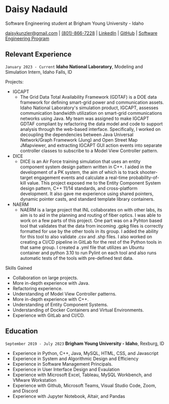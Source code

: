 
# Daisy Nadauld
Software Engineering student at Brigham Young University - Idaho

<div id="webaddress">
<a href="daisykunzler@gmail.com">daisykunzler@gmail.com</a>
| <a href="801-866-7228">(801)-866-7228</a>
| <a href="https://www.linkedin.com/in/daisy-kunzler/">LinkedIn</a>
| <a href="https://github.com/daisynadauld">GitHub</a>
| <a href="https://www.byui.edu/catalog#/programs/4kNfm-2oZ?bc=true&bcCurrent=Software%20Engineering&bcGroup=Department%20of%20Computer%20Science%20and%20Electrical%20Engineering&bcItemType=programs">Software Engineering Program</a>
</div>

<!-- https://www.monique.tech/the-art-of-markdown -->


## Relevant Experience
`January 2023 - Current`
__Idaho National Laboratory__, Modeling and Simulation Intern, Idaho Falls, ID

Projects:
- IGCAPT
  - The Grid Data Total Availability Framework (GDTAF) is a DOE data framework for defining smart-grid power and communication assets. Idaho National Laboratory's simulation product, IGCAPT, assesses communication bandwidth utilization on smart-grid communications networks using Java. My team was assigned to make IGCAPT GDTAF compliant by refactoring the data model and code to support analysis through the web-based interface. Specifically, I worked on decoupling the dependencies between Java Universal Network/Graph Framework (Jung) and Open Street Map JMapviewer, and extracting IGCAPT GUI action events into separate controller classes to subscribe to a Model View Controller pattern.
- DICE
  - DICE is an Air Force training simulation that uses an entity component system design pattern written in C++. I aided in the development of a PK system, the aim of which is to track shooter-target engagement events and calculate a real-time probability-of-kill value. This project exposed me to the Entity Component System design pattern, C++ 11/14 standards, and cross-platform development. It also gave me experience using shared pointers, dynamic pointer casts, and standard template library containers.
- NAERM
  - NAERM is a large project that INL collaborates on with other labs, its aim is to aid in the planning and routing of fiber optics. I was able to work on a few parts of this project. One part was on a Pyhton based tool that validates that the data from incoming .gpkg files is correctly formatted for use by the other tools in its group. I added the ability for this tool to also validate .csv and .shp files. I also worked on creating a CI/CD pipeline in GitLab for the rest of the Python tools in that same group. I created a .yml file that utilizes an Ubuntu container and python 3.10 to run Pylint on each tool and also runs automatic tests of the tools with pre-defined test data.

Skills Gained 
- Collaboration on large projects.
- More in-depth experience with Java.
- Refactoring experience.
- Understanding of Model View Controller patterns.
- More in-depth experience with C++.
- Understanding of Entity Component Systems.
- Understanding of Docker Containers and Virtual Environments.
- Experience with GitLab and CI/CD.


## Education

`September 2019 - July 2023`
__Brigham Young University - Idaho__, Rexburg, ID

- Experience in Python, C++, Java, MySQL, HTML, CSS, and Javascript
- Experience in System and Algorithmic Design and Efficiency 
- Experience in Software Management Principals.
- Experience in User Interface Design and Evaulation
- Experience with Microsoft Excel, Tableau, MySQL Workbench, and VMware Workstation
- Experience with Github, Microsoft Teams, Visual Studio Code, Zoom, and Discord
- Experience with Jupyter Notebook, Altair, and Pandas


<!-- ### Footer

Last updated: Dec 2021 -->


